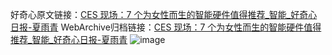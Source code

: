 好奇心原文链接：[CES 现场：7 个为女性而生的智能硬件值得推荐_智能_好奇心日报-夏雨青](https://www.qdaily.com/articles/5061.html)
WebArchive归档链接：[CES 现场：7 个为女性而生的智能硬件值得推荐_智能_好奇心日报-夏雨青](http://web.archive.org/web/20190623163807/https://www.qdaily.com/articles/5061.html)
![image](http://ww3.sinaimg.cn/large/007d5XDply1g3wcykroezj30u09mlqv5)